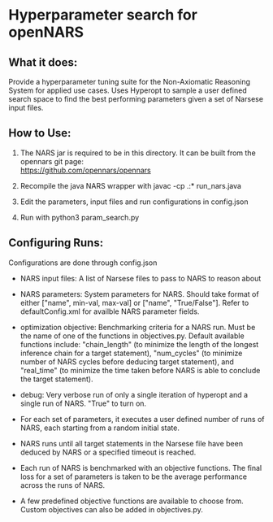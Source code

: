 # Hyperparameter search for openNARS

What it does:
-------------
Provide a hyperparameter tuning suite for the Non-Axiomatic Reasoning System for applied use cases. Uses Hyperopt to sample a user defined search space to find the best performing parameters given a set of Narsese input files. 

How to Use:
-----------
1. The NARS jar is required to be in this directory. It can be built from the opennars git page:\
https://github.com/opennars/opennars

2. Recompile the java NARS wrapper with javac -cp .:* run_nars.java

3. Edit the parameters, input files and run configurations in config.json

4. Run with python3 param_search.py

Configuring Runs:
-----------------
Configurations are done through config.json
- NARS input files: A list of Narsese files to pass to NARS to reason about
- NARS parameters: System parameters for NARS.
    Should take format of either \["name", min-val, max-val\] or \["name", "True/False"\]. Refer to defaultConfig.xml for availble NARS parameter fields.
- optimization objective: Benchmarking criteria for a NARS run. 
    Must be the name of one of the functions in objectives.py. Default available functions include: "chain_length" (to minimize the length of the longest inference chain for a target statement), "num_cycles" (to minimize number of NARS cycles before deducing target statement), and "real_time" (to minimize the time taken before NARS is able to conclude the target statement).
- debug: Very verbose run of only a single iteration of hyperopt and a single run of NARS. "True" to turn on.


- For each set of parameters, it executes a user defined number of runs of NARS, each starting from a random initial state.
- NARS runs until all target statements in the Narsese file have been deduced by NARS or a specified timeout is reached.
- Each run of NARS is benchmarked with an objective functions. The final loss for a set of parameters is taken to be the average performance across the runs of NARS.
- A few predefined objective functions are available to choose from. Custom objectives can also be added in objectives.py.
